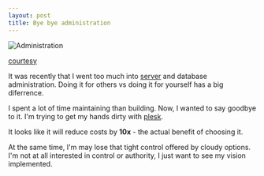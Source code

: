 ```yaml
---
layout: post
title: Bye bye administration
---
```


![Administration](http://i2.kym-cdn.com/photos/images/original/000/253/408/9b2.jpg)

[courtesy](http://knowyourmeme.com/photos/253408-what-people-think-i-do-what-i-really-do)

It was recently that I went too much into [server](http://blogx.nerdspal.com/launch-pre-requisites/) and database administration. Doing it for others vs doing it for yourself has a big diferrence.

I spent a lot of time maintaining than building. Now, I wanted to say goodbye to it. I'm trying to get my hands dirty with [plesk](http://www.odin.com/products/plesk/).

It looks like it will reduce costs by **10x** - the actual benefit of choosing it.

At the same time, I'm may lose that tight control offered by cloudy options. I'm not at all interested in control or authority, I just want to see my vision implemented.
